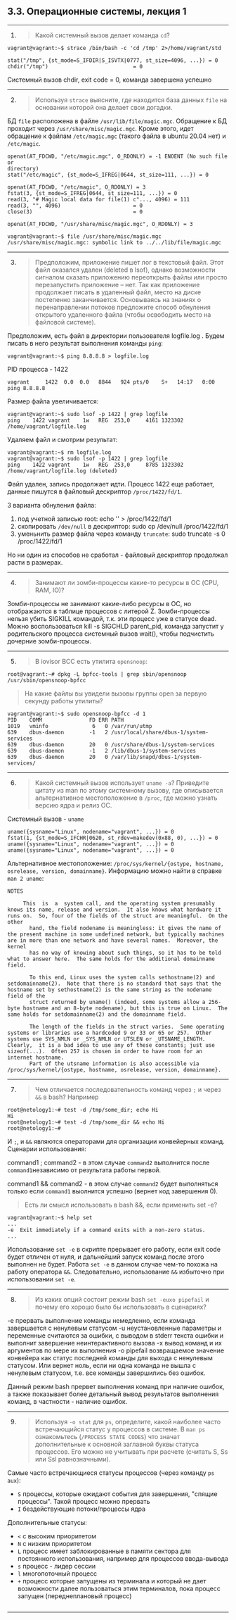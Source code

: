 ## 3.3. Операционные системы, лекция 1
---
1. >Какой системный вызов делает команда `cd`?
```
vagrant@vagrant:~$ strace /bin/bash -c 'cd /tmp' 2>/home/vagrant/std
```
```
stat("/tmp", {st_mode=S_IFDIR|S_ISVTX|0777, st_size=4096, ...}) = 0
chdir("/tmp")                           = 0
```
Системный вызов chdir, exit code = 0, команда завершена успешно

---
2. >Используя `strace` выясните, где находится база данных `file` на основании которой она делает свои догадки.

БД `file` расположена в файле `/usr/lib/file/magic.mgc`. 
Обращение к БД проходит через `/usr/share/misc/magic.mgc`. Кроме этого, идет 
обращение к файлам `/etc/magic.mgc` (такого файла в ubuntu 20.04 нет) и `/etc/magic`.

```
openat(AT_FDCWD, "/etc/magic.mgc", O_RDONLY) = -1 ENOENT (No such file or 
directory)
stat("/etc/magic", {st_mode=S_IFREG|0644, st_size=111, ...}) = 0

openat(AT_FDCWD, "/etc/magic", O_RDONLY) = 3
fstat(3, {st_mode=S_IFREG|0644, st_size=111, ...}) = 0
read(3, "# Magic local data for file(1) c"..., 4096) = 111
read(3, "", 4096)                       = 0
close(3)                                = 0

openat(AT_FDCWD, "/usr/share/misc/magic.mgc", O_RDONLY) = 3

```
```
vagrant@vagrant:~$ file /usr/share/misc/magic.mgc 
/usr/share/misc/magic.mgc: symbolic link to ../../lib/file/magic.mgc
```
---
3. >Предположим, приложение пишет лог в текстовый файл. Этот файл оказался удален (deleted в lsof), однако возможности сигналом сказать приложению переоткрыть файлы или просто перезапустить приложение – нет. Так как приложение продолжает писать в удаленный файл, место на диске постепенно заканчивается. Основываясь на знаниях о перенаправлении потоков предложите способ обнуления открытого удаленного файла (чтобы освободить место на файловой системе).

Предположим, есть файл в директории пользователя logfile.log . Будем писать в него результат выполнения команды `ping`:
```
vagrant@vagrant:~$ ping 8.8.8.8 > logfile.log
```
PID процесса - 1422
```
vagrant     1422  0.0  0.0   8844   924 pts/0    S+   14:17   0:00 ping 8.8.8.8
```
Размер файла увеличивается:
```
vagrant@vagrant:~$ sudo lsof -p 1422 | grep logfile
ping    1422 vagrant    1w   REG  253,0     4161 1323302 /home/vagrant/logfile.log
```
Удаляем файл и смотрим результат:
```
vagrant@vagrant:~$ rm logfile.log 
vagrant@vagrant:~$ sudo lsof -p 1422 | grep logfile
ping    1422 vagrant    1w   REG  253,0     8785 1323302 /home/vagrant/logfile.log (deleted)
```
Файл удален, запись продолжает идти. Процесс 1422 еще работает, данные пишутся в файловый дескриптор `/proc/1422/fd/1`.

3 варианта обнуления файла:
1) под учетной записью root: echo '' > /proc/1422/fd/1
2) скопировать `/dev/null` в дескриптор: sudo cp /dev/null /proc/1422/fd/1
3) уменьнить размер файла через команду `truncate`: sudo truncate -s 0 /proc/1422/fd/1

Но ни один из способов не сработал - файловый дескриптор продолжал расти в размерах.

---
4. >Занимают ли зомби-процессы какие-то ресурсы в ОС (CPU, RAM, IO)?

Зомби-процессы не занимают какие-либо ресурсы в ОС, но отображаются в 
таблице процессов с литерой Z.
Зомби-процессы нельзя убить SIGKILL командой, т.к. эти процесс уже в статусе dead. Можно воспользоваться kill -s SIGCHLD parent_pid, команда запустит у родительского процесса системный вызов wait(), чтобы подчистить дочерние зомби-процессы.
 
----
5. >В iovisor BCC есть утилита `opensnoop`:
```
root@vagrant:~# dpkg -L bpfcc-tools | grep sbin/opensnoop
/usr/sbin/opensnoop-bpfcc
```

>На какие файлы вы увидели вызовы группы open за первую секунду работы утилиты?
```
vagrant@vagrant:~$ sudo opensnoop-bpfcc -d 1
PID    COMM               FD ERR PATH
1019   vminfo              6   0 /var/run/utmp
639    dbus-daemon        -1   2 /usr/local/share/dbus-1/system-services
639    dbus-daemon        20   0 /usr/share/dbus-1/system-services
639    dbus-daemon        -1   2 /lib/dbus-1/system-services
639    dbus-daemon        20   0 /var/lib/snapd/dbus-1/system-services/

```

---
6. >Какой системный вызов использует `uname -a`? Приведите цитату из man по этому системному вызову, где описывается альтернативное местоположение в `/proc`, где можно узнать версию ядра и релиз ОС.

Системный вызов - `uname`
```
uname({sysname="Linux", nodename="vagrant", ...}) = 0
fstat(1, {st_mode=S_IFCHR|0620, st_rdev=makedev(0x88, 0), ...}) = 0
uname({sysname="Linux", nodename="vagrant", ...}) = 0
uname({sysname="Linux", nodename="vagrant", ...}) = 0

```

Альтернативное местоположение: `/proc/sys/kernel/{ostype, hostname, osrelease, version, domainname}`.
Информацию можно найти в справке `man 2 uname`:
```
NOTES

     This  is  a  system call, and the operating system presumably knows its name, release and version.  It also knows what hardware it runs on.  So, four of the fields of the struct are meaningful.  On the other
       hand, the field nodename is meaningless: it gives the name of the present machine in some undefined network, but typically machines are in more than one network and have several names.  Moreover, the  kernel
       has no way of knowing about such things, so it has to be told what to answer here.  The same holds for the additional domainname field.

       To this end, Linux uses the system calls sethostname(2) and setdomainname(2).  Note that there is no standard that says that the hostname set by sethostname(2) is the same string as the nodename field of the
       struct returned by uname() (indeed, some systems allow a 256-byte hostname and an 8-byte nodename), but this is true on Linux.  The same holds for setdomainname(2) and the domainname field.

       The length of the fields in the struct varies.  Some operating systems or libraries use a hardcoded 9 or 33 or 65 or 257.  Other systems use SYS_NMLN or _SYS_NMLN or UTSLEN or _UTSNAME_LENGTH.   Clearly,  it is a bad idea to use any of these constants; just use sizeof(...).  Often 257 is chosen in order to have room for an internet hostname.
       Part of the utsname information is also accessible via /proc/sys/kernel/{ostype, hostname, osrelease, version, domainname}.

```

---
7. >Чем отличается последовательность команд через `;` и через `&&` в bash? Например
```
root@netology1:~# test -d /tmp/some_dir; echo Hi
Hi
root@netology1:~# test -d /tmp/some_dir && echo Hi
root@netology1:~#
```
И `;`, и `&&` являются операторами для организации конвейерных команд. Сценарии использования:

command1 ; command2 - в этом случае `command2` выполнится после `command1`независимо от результата работы первой.

command1 && command2 - в этом случае `command2` будет выполняться только если `command1` выолнится успешно (вернет код завершения 0).

>Есть ли смысл использовать в bash &&, если применить set -e?

```
vagrant@vagrant:~$ help set
...
-e  Exit immediately if a command exits with a non-zero status.
...
```
Использование `set -e` в скрипте прерывает его работу, если exit code будет отличен от нуля, и дальнейший запуск команд после этого выполнен не будет. Работа `set -e` в данном случае чем-то похожа на работу оператора `&&`. Следовательно, использование `&&` избыточно при использовании `set -e`. 

---
8. >Из каких опций состоит режим bash `set -euxo pipefail` и почему его хорошо было бы использовать в сценариях?

-e прервать выполнение команды немедленно, если команда завершается с ненулевым статусом
-u неустановленные параметры и переменные считаются за ошибки, с выводом в stderr текста ошибки и выполнит завершение неинтерактивного вызова
-x вывод команд и их аргументов по мере их выполнения 
-o pipefail возвращаемое значение конвейера как статус последней команды для выхода с ненулевым статусом. Или вернет ноль, если ни одна команда не вышла с ненулевым статусом, т.е. все команды завершились без ошибок.

Данный режим bash прервет выполнения команд при наличие ошибок, а также показывает более детальный вывод результатов выполнения команд, в частности - наличие ошибок.

---

9. >Используя `-o stat` для `ps`, определите, какой наиболее часто встречающийся статус у процессов в системе. В `man ps` ознакомьтесь (`/PROCESS STATE CODES`) что значат дополнительные к основной заглавной буквы статуса процессов. Его можно не учитывать при расчете (считать S, Ss или Ssl равнозначными).

Самые часто встречающиеся статусы процессов (через команду `ps aux`):
* `S` процессы, которые ожидают события для завершения, "спящие процессы". Такой процесс можно прервать
* `I` бездействующие потоки/процессы ядра

Дополнительные статусы:
* `<`	с высоким приоритетом
* `N`	с низким приоритетом
* `L`	процесс имеет заблокированные в памяти сектора для постоянного использования, например для процессов ввода-вывода
* `s`	процесс - лидер сессии
* `l`	многопоточный процесс
* `+` процесс которые запущены из терминала и который не дает возможности далее пользоваться этим терминалов, пока процесс запущен (переднеплановый процесс) 

```
```

---
